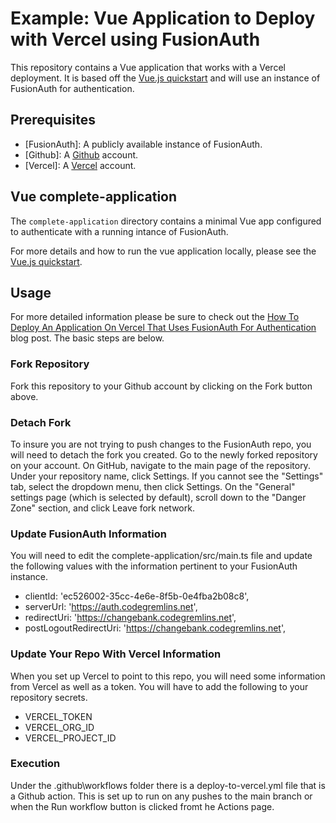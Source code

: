 # Example: Vue Application to Deploy with Vercel using FusionAuth

This repository contains a Vue application that works with a Vercel deployment. It is based off the [Vue.js quickstart](https://fusionauth.io/docs/quickstarts/quickstart-javascript-vue-web) and will use an instance of FusionAuth for authentication.

## Prerequisites
- [FusionAuth]: A publicly available instance of FusionAuth.
- [Github]: A [Github](https://github.com) account.
- [Vercel]: A [Vercel](https://vercel.com) account.

## Vue complete-application

The `complete-application` directory contains a minimal Vue app configured to authenticate with a running intance of FusionAuth.

For more details and how to run the vue application locally, please see the [Vue.js quickstart](https://fusionauth.io/docs/quickstarts/quickstart-javascript-vue-web).

## Usage
For more detailed information please be sure to check out the [How To Deploy An Application On Vercel That Uses FusionAuth For Authentication](https://fusionauth.io/blog) blog post. The basic steps are below.

### Fork Repository
Fork this repository to your Github account by clicking on the Fork button above. 

### Detach Fork
To insure you are not trying to push changes to the FusionAuth repo, you will need to detach the fork you created. Go to the newly forked repository on your account. On GitHub, navigate to the main page of the repository. Under your repository name, click Settings. If you cannot see the "Settings" tab, select the dropdown menu, then click Settings. On the "General" settings page (which is selected by default), scroll down to the "Danger Zone" section, and click Leave fork network.

### Update FusionAuth Information
You will need to edit the complete-application/src/main.ts file and update the following values with the information pertinent to your FusionAuth instance.

- clientId: 'ec526002-35cc-4e6e-8f5b-0e4fba2b08c8',
- serverUrl: 'https://auth.codegremlins.net',
- redirectUri: 'https://changebank.codegremlins.net',
- postLogoutRedirectUri: 'https://changebank.codegremlins.net',

### Update Your Repo With Vercel Information

When you set up Vercel to point to this repo, you will need some information from Vercel as well as a token. You will have to add the following to your repository secrets.

- VERCEL_TOKEN
- VERCEL_ORG_ID
- VERCEL_PROJECT_ID

### Execution
Under the .github\workflows folder there is a deploy-to-vercel.yml file that is a Github action. This is set up to run on any pushes to the main branch or when the Run workflow button is clicked fromt he Actions page.